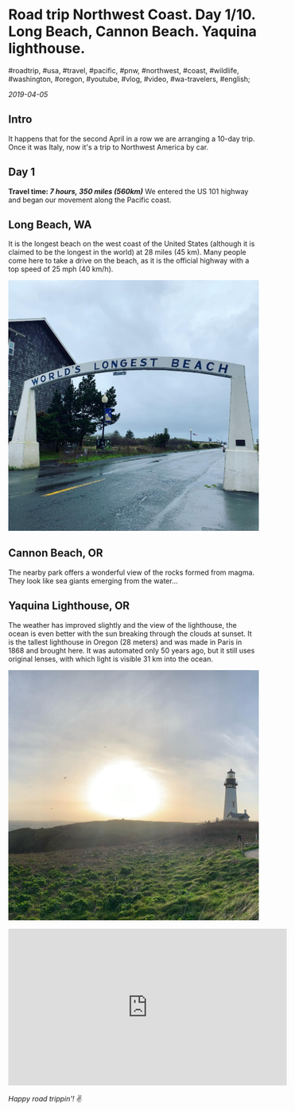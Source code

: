 # Road trip Northwest Coast. Day 1/10. Long Beach, Cannon Beach. Yaquina lighthouse.

#roadtrip, #usa, #travel, #pacific, #pnw, #northwest, #coast, #wildlife, #washington, #oregon, #youtube, #vlog, #video, #wa-travelers, #english;

_2019-04-05_

## Intro
It happens that for the second April in a row we are arranging a 10-day trip. Once it was Italy, now it's a trip to Northwest America by car.

## Day 1

**Travel time: _7 hours, 350 miles (560km)_**
We entered the US 101 highway and began our movement along the Pacific coast.

## Long Beach, WA
It is the longest beach on the west coast of the United States (although it is claimed to be the longest in the world) at 28 miles (45 km). Many people come here to take a drive on the beach, as it is the official highway with a top speed of 25 mph (40 km/h).

![Long Beach, WA](/images/road-trip-northwest-coast-day-1-10-long-beach-cannon-beach-yaquina-lighthouse/long_beach.jpg)

## Cannon Beach, OR
The nearby park offers a wonderful view of the rocks formed from magma. They look like sea giants emerging from the water...

## Yaquina Lighthouse, OR
The weather has improved slightly and the view of the lighthouse, the ocean is even better with the sun breaking through the clouds at sunset. It is the tallest lighthouse in Oregon (28 meters) and was made in Paris in 1868 and brought here. It was automated only 50 years ago, but it still uses original lenses, with which light is visible 31 km into the ocean.

![Yaquina Lighthouse, OR](/images/road-trip-northwest-coast-day-1-10-long-beach-cannon-beach-yaquina-lighthouse/yaquina_lighthouse.jpg)

<iframe width="560" height="315" src="https://www.youtube.com/embed/Pxv_1DsA2oA" frameborder="0" allow="accelerometer; autoplay; encrypted-media; gyroscope; picture-in-picture" allowfullscreen></iframe>

_Happy road trippin'!_ :v:
